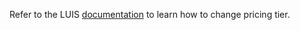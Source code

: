Refer to the LUIS [documentation](https://docs.microsoft.com/en-us/azure/cognitive-services/LUIS/azureibizasubscription#change-luis-pricing-tier) to learn how to change pricing tier. 
